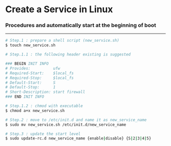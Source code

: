 # Create a Service in Linux

<script type="text/javascript" src="../js/general.js"></script>

### Procedures and automatically start at the beginning of boot
---

```bash
# Step.1 : prepare a shell script (new_service.sh)
$ touch new_service.sh

# Step.1.1 : the following header existing is suggested

### BEGIN INIT INFO
# Provides:          ufw
# Required-Start:    $local_fs
# Required-Stop:     $local_fs
# Default-Start:     S
# Default-Stop:      1
# Short-Description: start firewall
### END INIT INFO

# Step.1.2 : chmod with executable
$ chmod a+x new_service.sh

# Step.2 : move to /etc/init.d and name it as new_service_name
$ sudo mv new_service.sh /etc/init.d/new_service_name

# Step.3 : update the start level
$ sudo update-rc.d new_service_name {enable|disable} {S|2|3|4|5}
```